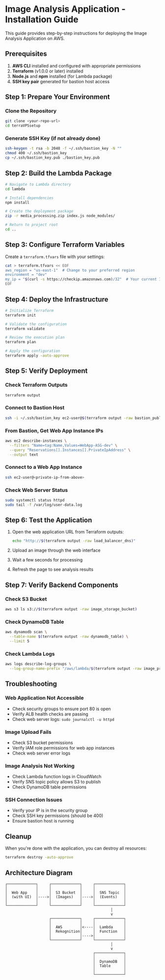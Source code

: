 # Image Analysis Application - Installation Guide

This guide provides step-by-step instructions for deploying the Image Analysis Application on AWS.

## Prerequisites

1. **AWS CLI** installed and configured with appropriate permissions
2. **Terraform** (v1.0.0 or later) installed
3. **Node.js** and **npm** installed (for Lambda package)
4. **SSH key pair** generated for bastion host access

## Step 1: Prepare Your Environment

### Clone the Repository
```bash
git clone <your-repo-url>
cd terraVPSsetup
```

### Generate SSH Key (if not already done)
```bash
ssh-keygen -t rsa -b 2048 -f ~/.ssh/bastion_key -N ""
chmod 400 ~/.ssh/bastion_key
cp ~/.ssh/bastion_key.pub ./bastion_key.pub
```

## Step 2: Build the Lambda Package

```bash
# Navigate to Lambda directory
cd lambda

# Install dependencies
npm install

# Create the deployment package
zip -r media_processing.zip index.js node_modules/

# Return to project root
cd ..
```

## Step 3: Configure Terraform Variables

Create a `terraform.tfvars` file with your settings:

```bash
cat > terraform.tfvars << EOF
aws_region = "us-east-1"  # Change to your preferred region
environment = "dev"
my_ip = "$(curl -s https://checkip.amazonaws.com)/32"  # Your current IP
EOF
```

## Step 4: Deploy the Infrastructure

```bash
# Initialize Terraform
terraform init

# Validate the configuration
terraform validate

# Review the execution plan
terraform plan

# Apply the configuration
terraform apply -auto-approve
```

## Step 5: Verify Deployment

### Check Terraform Outputs
```bash
terraform output
```

### Connect to Bastion Host
```bash
ssh -i ~/.ssh/bastion_key ec2-user@$(terraform output -raw bastion_public_ip)
```

### From Bastion, Get Web App Instance IPs
```bash
aws ec2 describe-instances \
  --filters "Name=tag:Name,Values=WebApp-ASG-dev" \
  --query "Reservations[].Instances[].PrivateIpAddress" \
  --output text
```

### Connect to a Web App Instance
```bash
ssh ec2-user@<private-ip-from-above>
```

### Check Web Server Status
```bash
sudo systemctl status httpd
sudo tail -f /var/log/user-data.log
```

## Step 6: Test the Application

1. Open the web application URL from Terraform outputs:
   ```bash
   echo "http://$(terraform output -raw load_balancer_dns)"
   ```

2. Upload an image through the web interface

3. Wait a few seconds for processing

4. Refresh the page to see analysis results

## Step 7: Verify Backend Components

### Check S3 Bucket
```bash
aws s3 ls s3://$(terraform output -raw image_storage_bucket)
```

### Check DynamoDB Table
```bash
aws dynamodb scan \
  --table-name $(terraform output -raw dynamodb_table) \
  --limit 5
```

### Check Lambda Logs
```bash
aws logs describe-log-groups \
  --log-group-name-prefix "/aws/lambda/$(terraform output -raw image_processing_lambda)"
```

## Troubleshooting

### Web Application Not Accessible
- Check security groups to ensure port 80 is open
- Verify ALB health checks are passing
- Check web server logs: `sudo journalctl -u httpd`

### Image Upload Fails
- Check S3 bucket permissions
- Verify IAM role permissions for web app instances
- Check web server error logs

### Image Analysis Not Working
- Check Lambda function logs in CloudWatch
- Verify SNS topic policy allows S3 to publish
- Check DynamoDB table permissions

### SSH Connection Issues
- Verify your IP is in the security group
- Check SSH key permissions (should be 400)
- Ensure bastion host is running

## Cleanup

When you're done with the application, you can destroy all resources:

```bash
terraform destroy -auto-approve
```

## Architecture Diagram

```
┌─────────────┐     ┌─────────────┐     ┌─────────────┐
│             │     │             │     │             │
│  Web App    │     │  S3 Bucket  │     │  SNS Topic  │
│  (with UI)  │---->│  (Images)   │---->│  (Events)   │
│             │     │             │     │             │
└─────────────┘     └─────────────┘     └─────────────┘
                                                │
                                                v
                    ┌─────────────┐     ┌─────────────┐
                    │             │     │             │
                    │  AWS        │<----│  Lambda     │
                    │  Rekognition│     │  Function   │
                    │             │---->│             │
                    └─────────────┘     └─────────────┘
                                                │
                                                v
                                        ┌─────────────┐
                                        │             │
                                        │  DynamoDB   │
                                        │  Table      │
                                        │             │
                                        └─────────────┘
```
